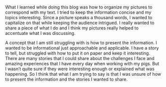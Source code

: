 What I learned while doing this blog was how to organize my pictures to correspond with my text. I tried to keep the information concise and my topics interesting. Since a picture speaks a thousand words, I wanted to capitalize on that while keeping the audience intrigued.  I really wanted to share a piece of what I do and I think my pictures really helped to accentuate what I was discussing.  

A concept that I am still struggling with is how to present the information. I wanted to be informational just approachable and applicable. I have a story to tell, but struggled with how to put it on paper and keep it interesting. There are many stories that I could share about the challenges I face and amazing experiences that I have every day when working with my pigs. But I wasn’t quite sure if they were interesting enough or explained what was happening. So I think that what I am trying to say is that I was unsure of how to present the information and the stories I wanted to share.  
